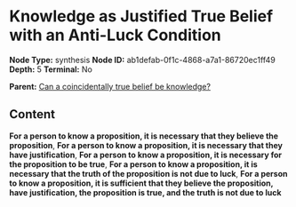 # Knowledge as Justified True Belief with an Anti-Luck Condition

**Node Type:** synthesis
**Node ID:** ab1defab-0f1c-4868-a7a1-86720ec1ff49
**Depth:** 5
**Terminal:** No

**Parent:** [Can a coincidentally true belief be knowledge?](can-a-coincidentally-true-belief-be-knowledge-antithesis-c8331ac8-7128-4f26-98c4-d72f736f0d14.md)

## Content

**For a person to know a proposition, it is necessary that they believe the proposition**, **For a person to know a proposition, it is necessary that they have justification**, **For a person to know a proposition, it is necessary for the proposition to be true**, **For a person to know a proposition, it is necessary that the truth of the proposition is not due to luck**, **For a person to know a proposition, it is sufficient that they believe the proposition, have justification, the proposition is true, and the truth is not due to luck**

